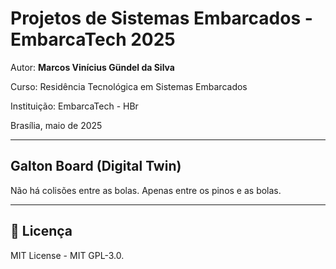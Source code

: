
# Projetos de Sistemas Embarcados - EmbarcaTech 2025

Autor: **Marcos Vinícius Gündel da Silva**

Curso: Residência Tecnológica em Sistemas Embarcados

Instituição: EmbarcaTech - HBr

Brasília, maio de 2025

---

## Galton Board (Digital Twin)
Não há colisões entre as bolas. Apenas entre os pinos e as bolas.

---

## 📜 Licença
MIT License - MIT GPL-3.0.

